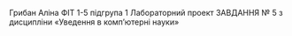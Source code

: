 Грибан Аліна 
ФІТ 1-5
підгрупа 1
Лабораторний проект
ЗАВДАННЯ № 5 з дисципліни «Уведення в комп’ютерні науки» 

